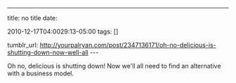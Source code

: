 ---
title: no title
date:

 2010-12-17T04:0029:13-05:00 
tags:  []

tumblr_url:
http://yourpalryan.com/post/2347136171/oh-no-delicious-is-shutting-down-now-well-all
\-\--

Oh no, delicious is shutting down! Now we'll all need to find an
alternative with a business model.
